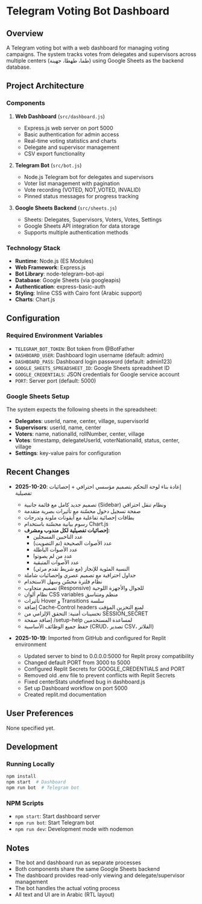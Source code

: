 # Telegram Voting Bot Dashboard

## Overview
A Telegram voting bot with a web dashboard for managing voting campaigns. The system tracks votes from delegates and supervisors across multiple centers (طما، طهطا، جهينة) using Google Sheets as the backend database.

## Project Architecture

### Components
1. **Web Dashboard** (`src/dashboard.js`)
   - Express.js web server on port 5000
   - Basic authentication for admin access
   - Real-time voting statistics and charts
   - Delegate and supervisor management
   - CSV export functionality

2. **Telegram Bot** (`src/bot.js`)
   - Node.js Telegram bot for delegates and supervisors
   - Voter list management with pagination
   - Vote recording (VOTED, NOT_VOTED, INVALID)
   - Pinned status messages for progress tracking

3. **Google Sheets Backend** (`src/sheets.js`)
   - Sheets: Delegates, Supervisors, Voters, Votes, Settings
   - Google Sheets API integration for data storage
   - Supports multiple authentication methods

### Technology Stack
- **Runtime**: Node.js (ES Modules)
- **Web Framework**: Express.js
- **Bot Library**: node-telegram-bot-api
- **Database**: Google Sheets (via googleapis)
- **Authentication**: express-basic-auth
- **Styling**: Inline CSS with Cairo font (Arabic support)
- **Charts**: Chart.js

## Configuration

### Required Environment Variables
- `TELEGRAM_BOT_TOKEN`: Bot token from @BotFather
- `DASHBOARD_USER`: Dashboard login username (default: admin)
- `DASHBOARD_PASS`: Dashboard login password (default: admin123)
- `GOOGLE_SHEETS_SPREADSHEET_ID`: Google Sheets spreadsheet ID
- `GOOGLE_CREDENTIALS`: JSON credentials for Google service account
- `PORT`: Server port (default: 5000)

### Google Sheets Setup
The system expects the following sheets in the spreadsheet:
- **Delegates**: userId, name, center, village, supervisorId
- **Supervisors**: userId, name, center
- **Voters**: name, nationalId, rollNumber, center, village
- **Votes**: timestamp, delegateUserId, voterNationalId, status, center, village
- **Settings**: key-value pairs for configuration

## Recent Changes
- **2025-10-20**: إعادة بناء لوحة التحكم بتصميم مؤسسي احترافي + إحصائيات تفصيلية
  - تصميم جديد كامل مع قائمة جانبية (Sidebar) ونظام تنقل احترافي
  - صفحة تسجيل دخول محسّنة مع تأثيرات بصرية متقدمة
  - بطاقات إحصائية تفاعلية مع أيقونات ملونة وتدرجات
  - رسوم بيانية محسّنة باستخدام Chart.js
  - **إحصائيات تفصيلية لكل مندوب ومشرف:**
    - عدد الناخبين المسجلين
    - عدد الأصوات الصحيحة (تم التصويت)
    - عدد الأصوات الباطلة
    - عدد من لم يصوتوا
    - عدد الأصوات المتبقية
    - النسبة المئوية للإنجاز (مع شريط تقدم مرئي)
  - جداول احترافية مع تصميم عصري وإحصائيات شاملة
  - نظام فلترة محسّن وسهل الاستخدام
  - تصميم متجاوب (Responsive) للجوال والأجهزة اللوحية
  - نظام ألوان CSS variables منظم ومتناسق
  - تأثيرات Hover و Transitions سلسة
  - إضافة Cache-Control headers لمنع التخزين المؤقت
  - تحسينات أمنية: التحقق الإلزامي من SESSION_SECRET
  - إضافة صفحة /setup-help لمساعدة المستخدمين
  - حفظ جميع الوظائف الأساسية (CRUD، تصدير CSV، الفلاتر)

- **2025-10-19**: Imported from GitHub and configured for Replit environment
  - Updated server to bind to 0.0.0.0:5000 for Replit proxy compatibility
  - Changed default PORT from 3000 to 5000
  - Configured Replit Secrets for GOOGLE_CREDENTIALS and PORT
  - Removed old .env file to prevent conflicts with Replit Secrets
  - Fixed centerStats undefined bug in dashboard.js
  - Set up Dashboard workflow on port 5000
  - Created replit.md documentation

## User Preferences
None specified yet.

## Development

### Running Locally
```bash
npm install
npm start  # Dashboard
npm run bot  # Telegram bot
```

### NPM Scripts
- `npm start`: Start dashboard server
- `npm run bot`: Start Telegram bot
- `npm run dev`: Development mode with nodemon

## Notes
- The bot and dashboard run as separate processes
- Both components share the same Google Sheets backend
- The dashboard provides read-only viewing and delegate/supervisor management
- The bot handles the actual voting process
- All text and UI are in Arabic (RTL layout)
